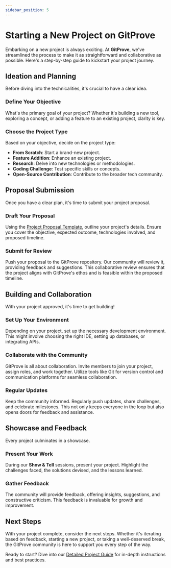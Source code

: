 ```yaml
---
sidebar_position: 5
---
```


# Starting a New Project on GitProve

Embarking on a new project is always exciting. At **GitProve**, we've streamlined the process to make it as straightforward and collaborative as possible. Here's a step-by-step guide to kickstart your project journey.

## Ideation and Planning

Before diving into the technicalities, it's crucial to have a clear idea.

### Define Your Objective

What's the primary goal of your project? Whether it's building a new tool, exploring a concept, or adding a feature to an existing project, clarity is key.

### Choose the Project Type

Based on your objective, decide on the project type:
- **From Scratch**: Start a brand-new project.
- **Feature Addition**: Enhance an existing project.
- **Research**: Delve into new technologies or methodologies.
- **Coding Challenge**: Test specific skills or concepts.
- **Open-Source Contribution**: Contribute to the broader tech community.

## Proposal Submission

Once you have a clear plan, it's time to submit your project proposal.

### Draft Your Proposal

Using the [Project Proposal Template](/docs/project-proposal-template), outline your project's details. Ensure you cover the objective, expected outcome, technologies involved, and proposed timeline.

### Submit for Review

Push your proposal to the GitProve repository. Our community will review it, providing feedback and suggestions. This collaborative review ensures that the project aligns with GitProve's ethos and is feasible within the proposed timeline.

## Building and Collaboration

With your project approved, it's time to get building!

### Set Up Your Environment

Depending on your project, set up the necessary development environment. This might involve choosing the right IDE, setting up databases, or integrating APIs.

### Collaborate with the Community

GitProve is all about collaboration. Invite members to join your project, assign roles, and work together. Utilize tools like Git for version control and communication platforms for seamless collaboration.

### Regular Updates

Keep the community informed. Regularly push updates, share challenges, and celebrate milestones. This not only keeps everyone in the loop but also opens doors for feedback and assistance.

## Showcase and Feedback

Every project culminates in a showcase.

### Present Your Work

During our **Show & Tell** sessions, present your project. Highlight the challenges faced, the solutions devised, and the lessons learned.

### Gather Feedback

The community will provide feedback, offering insights, suggestions, and constructive criticism. This feedback is invaluable for growth and improvement.

## Next Steps

With your project complete, consider the next steps. Whether it's iterating based on feedback, starting a new project, or taking a well-deserved break, the GitProve community is here to support you every step of the way.

Ready to start? Dive into our [Detailed Project Guide](/docs/Introduction/detailed-project-guide) for in-depth instructions and best practices.
